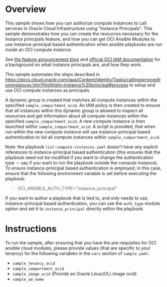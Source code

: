 # Overview

This sample shows how you can authorize compute instances to call services in Oracle Cloud Infrastructure using "Instance Principals". This sample demonstrates how you can create the resources necessary for the Instance principals feature, and how you can get OCI Ansible Modules to use instance-principal based authentication when ansible playbooks are run inside an OCI compute instance.

See [the feature announcement blog](https://blogs.oracle.com/cloud-infrastructure/announcing-instance-principals-for-identity-and-access-management) and [official OCI IAM documentation](https://docs.cloud.oracle.com/iaas/Content/Identity/Tasks/callingservicesfrominstances.htm) for a background on what instance principals are, and how they work.

This sample automates the steps described in https://docs.cloud.oracle.com/iaas/Content/Identity/Tasks/callingservicesfrominstances.htm?Highlight=instance%20principal#process to setup and use OCI compute instances as principals. 

A dynamic group is created that matches all compute instances within the specified `sample_compartment_ocid`. An IAM policy is then created to ensure that all instances within this dynamic group is allowed to inspect all resources and get information about all compute instances within the specified `sample_compartment_ocid`. A new compute instance is then launched within `sample_compartment_ocid`. A script is provided, that when run within the new compute instance will use instance-principal based authentication to list all compute instances within `sample_compartment_ocid`. 

Note: the playbook `list-compute-instances.yaml` doesn't have any explicit references to instance-principal based authentication (this ensures that the playbook need not be modified if you want to change the authentication type -- say if you want to run the playbook outside the compute instance). To ensure instance-principal based authentication is employed, in this case, ensure that the following environment variable is set before executing the playbook:
> OCI_ANSIBLE_AUTH_TYPE="instance_principal" 

If you want to author a playbook that is tied to, and only needs to use, instance-principal based authentication, you can use the `auth_type` module option and set it to `instance_principal` directly within the playbook.

# Instructions

To run the sample, after ensuring that you have the pre-requisites for OCI ansible cloud modules, please provide values (that are specific to your tenancy) for the following variables in the `vars` section of `sample.yaml`:
- `sample_tenancy_ocid`
- `sample_compartment_ocid`
- `sample_image_ocid` (Provide an Oracle Linux(OL) image ocid)
- `sample_ad_name`
